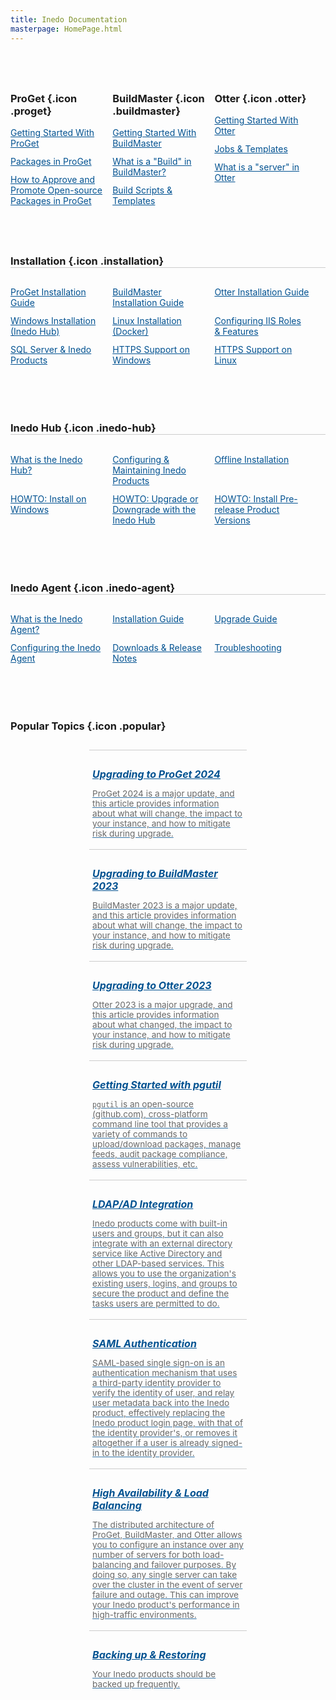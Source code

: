 ```yaml
---
title: Inedo Documentation
masterpage: HomePage.html
---
```


<style>
a {
   color: #025291
}

ul {
   padding: 0;   
}

ul li {
   list-style: none;   
   margin-bottom: 0.75rem;
}

h3 {
   margin-top: 4rem;
}

.icon {
  background-size: 1.8rem;
  padding-left: 2.2rem;
}

.content-container .content {
   max-width: 1000px;
}



#sub-footer.content-container {
   border-top: solid 1px #CCC;
}

#inedo-links.content-container .content {
   max-width: 1000px;
   margin-left: 0;
}


.product-blocks {
   display: flex;
   flex-wrap: no-wrap;
}

.product-blocks > .block {
   flex-grow: 1;
   flex-basis: 30%;
   max-width: 30%;
   padding-right: 0.75rem;
}

.three-column {
   display: flex;
   flex-wrap: wrap;
}

.three-column h3 {
   border-bottom: solid 1px #CCC;
   flex-basis: 100%;
}

.three-column ul {
   display: flex;
   flex-wrap: wrap;
}

.three-column ul li {
   padding-right: 0.75rem;
   flex-grow: 1;
   flex-basis: 30%;
   max-width: 30%;
}

.two-column {
   display: flex;
   flex-wrap: wrap;
   justify-content: center;
   gap: 0.75rem;
   margin-bottom: 4rem;
}

.two-column h3 {
   flex-basis: 100%;
}

.two-column > a {
   border-top: solid 1px #ccc;
   flex-basis: 48%;
   max-width: 48%;
   padding: 5px;
   
}

.two-column > a:hover {
   color: #025291;
   text-decoration: none;
   background-color: #ccc;
}
.two-column > a:hover p {
   color: #444;
   opacity: 1;
}

.two-column > a h5 {
   font-size: 1rem;
   margin-bottom: 0;
}

.two-column > a p {
   color: #444;
   font-size: 0.85rem;
   opacity: 0.8;
}

.two-column > a p:last-child {
   margin-bottom: 0px;
}


@media (max-width: 50rem) {
   .content-container .content.home-page {
      margin-left: 1.25rem;
      margin-right: 1.25rem;
   }
   
   .product-blocks {
      flex-wrap: wrap;
      justify-content: center;
   }
   
   .product-blocks > .block {
      max-width: 48%;
      flex-basis: 48%;
   }
   
   .three-column {
      justify-content: flex-start;
   }
   
   .three-column h3 {      
      max-width: 100%;
   }
   
   .three-column ul {
      justify-content: flex-start;
   }
   .three-column ul li {
      max-width: 48%;
      flex-basis: 48%;
   }
   
   .two-column {
      justify-content: flex-start;
   }
   
   .two-column > a {
      flex-basis: 100%;
      max-width: initial;
   }
}

@media (max-width: 30rem) {
   .content-container .content.home-page {
      margin-left: 1.25rem;
      margin-right: 1.25rem;
   }

   .product-blocks {
      display: block;
      gap: 0;
      flex-direction: column;
      justify-content: flex-start;
   }
   
   .product-blocks > .block {
      max-width: initial;
      flex-basis: initial;
      flex-grow: initial;
   }
   
   .three-column {
      display: block;
      margin: auto;
   }
   
   .three-column h3 {
      max-width: initial;
   }
   
   .three-column ul {
      display: block;
      margin: auto;
   }
   
   .three-column ul li {
      max-width: initial;
      flex-basis: initial;
   }
}

</style>

<div class="product-blocks"><div class="block">

### **ProGet** {.icon .proget}
- [Getting Started With ProGet](/docs/proget/overview)
- [Packages in ProGet](/docs/proget/packages/what-is-a-package)
- [How to Approve and Promote Open-source Packages in ProGet](/docs/proget/packages/package-promotion/proget-howto-promote-packages)
      
</div><div class="block">

### **BuildMaster** {.icon .buildmaster}
- [Getting Started With BuildMaster](/docs/buildmaster/overview)
- [What is a "Build" in BuildMaster?](/docs/buildmaster/builds-continuous-integration/buildmaster-builds)
- [Build Scripts & Templates](/docs/buildmaster/builds-continuous-integration/buildmaster-build-scripts)
      
</div><div class="block">

### **Otter** {.icon .otter}
- [Getting Started With Otter](/docs/otter/overview)
- [Jobs & Templates](/docs/otter/orchestration-server-automation/otter-jobs-templates)
- [What is a "server" in Otter](/docs/otter/connecting-to-your-servers-with-otter/otter-servers-in-otter)
      
</div></div>


<div class="three-column">

### **Installation** {.icon .installation}

- [ProGet Installation Guide](/docs/proget/installation/installation-guide)
- [BuildMaster Installation Guide](/docs/buildmaster/installation-maintenance/buildmaster-installation-guide)
- [Otter Installation Guide](/docs/otter/installation-upgrading-1/otter-installation-guide)
- [Windows Installation (Inedo Hub)](/docs/installation/windows/inedo-hub-installation-guide)
- [Linux Installation (Docker)](/docs/installation/linux/docker-guide)
- [Configuring IIS Roles & Features](/docs/installation/installing-on-iis/various-iis-configuring-iis-roles-and-features)
- [SQL Server & Inedo Products](/docs/installation/sql-server)
- [HTTPS Support on Windows](/docs/installation/installing-on-iis/installation-windows-https-support)
- [HTTPS Support on Linux](/docs/installation/linux/https-support)

</div>

<div class="three-column">

### **Inedo Hub** {.icon .inedo-hub}

- [What is the Inedo Hub?](/docs/installation/windows/desktophub-overview)
- [Configuring & Maintaining Inedo Products](/docs/installation/windows/inedohub-configure-products)
- [Offline Installation](/docs/installation/windows/desktophub-offline)
- [HOWTO: Install on Windows](/docs/installation/windows/inedo-hub-installation-guide)
- [HOWTO: Upgrade or Downgrade with the Inedo Hub](/docs/installation/windows/inedo-hub-upgrade-downgrade)
- [HOWTO: Install Pre-release Product Versions](/docs/installation/windows/howto-install-prerelease-product-versions)

</div>

<div class="three-column">

### **Inedo Agent** {.icon .inedo-agent}

- [What is the Inedo Agent?](/docs/inedo-agent/inedoagent-overview)
- [Installation Guide](/docs/inedo-agent/inedoagent-installation-installation-guide)
- [Upgrade Guide](/docs/inedo-agent/inedoagent-installation-installation-guide/inedoagent-installation-upgrading)
- [Configuring the Inedo Agent](/docs/inedo-agent/maintenance-configuration/inedoagent-configuration-configuration-file)
- [Downloads & Release Notes](/docs/inedo-agent/inedoagent-versions)
- [Troubleshooting](/docs/inedo-agent/maintenance-configuration/inedoagent-configuration-troubleshooting)

</div>

<div class="two-column">

### **Popular Topics** {.icon .popular}

<a href="/docs/proget/installation/proget-upgrade-guide/proget-upgrade-2024" class="item">

##### Upgrading to ProGet 2024
ProGet 2024 is a major update, and this article provides information about what will change, the impact to your instance, and how to mitigate risk during upgrade.

</a>
<a href="/docs/buildmaster/installation-maintenance/buildmaster-upgrading/buildmaster-upgrade-2023" class="item">

##### Upgrading to BuildMaster 2023
BuildMaster 2023 is a major update, and this article provides information about what will change, the impact to your instance, and how to mitigate risk during upgrade.

</a>
<a href="/docs/otter/installation-upgrading/otter-upgrading/otter-upgrade-2023" class="item">

##### Upgrading to Otter 2023
Otter 2023 is a major upgrade, and this article provides information about what changed, the impact to your instance, and how to mitigate risk during upgrade.

</a>
<a href="/docs/proget/reference-api/proget-pgutil" class="item">

##### Getting Started with pgutil
`pgutil` is an open-source (github.com), cross-platform command line tool that provides a variety of commands to upload/download packages, manage feeds, audit package compliance, assess vulnerabilities, etc. 

</a>
<a href="/docs/installation/security-ldap-active-directory" class="item">

##### LDAP/AD Integration
Inedo products come with built-in users and groups, but it can also integrate with an external directory service like Active Directory and other LDAP-based services. This allows you to use the organization's existing users, logins, and groups to secure the product and define the tasks users are permitted to do. 

</a>
<a href="/docs/installation/saml-authentication/various-saml-overview" class="item">

##### SAML Authentication
SAML-based single sign-on is an authentication mechanism that uses a third-party identity provider to verify the identity of user, and relay user metadata back into the Inedo product, effectively replacing the Inedo product login page, with that of the identity provider's, or removes it altogether if a user is already signed-in to the identity provider.

</a>
<a href="/docs/installation/high-availability-load-balancing/high-availability-load-balancing" class="item">

##### High Availability & Load Balancing
The distributed architecture of ProGet, BuildMaster, and Otter allows you to configure an instance over any number of servers for both load-balancing and failover purposes. By doing so, any single server can take over the cluster in the event of server failure and outage. This can improve your Inedo product's performance in high-traffic environments.

</a>
<a href="/docs/installation/backing-up-restoring" class="item">

##### Backing up & Restoring
Your Inedo products should be backed up frequently.

</a>

</div>